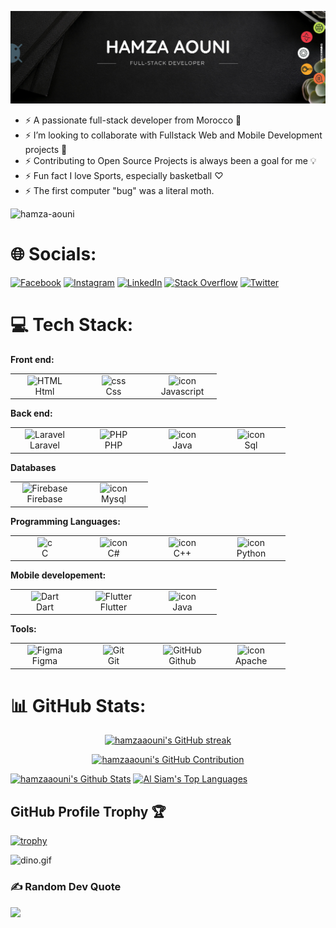 <!-- ![header](https://capsule-render.vercel.app/api?
type=waving&color=0f4a3e&height=300&section=header&text=HAMZA%20AOUNI&fontColor=d3d3d3&fontSize=68&animation=fadeIn&fontAlignY=38&desc=Full-Stack%20Developer%&descAlignY=58&descAlign=71) -->

<p align="center"> <img
        src="header.png"
        alt="hamza-aouni" /> </p>

- ⚡ A passionate full-stack developer from Morocco 🖤
- ⚡ I’m looking to collaborate with Fullstack Web and Mobile Development projects 👯
- ⚡ Contributing to Open Source Projects is always been a goal for me 💡
- ⚡ Fun fact I love Sports, especially basketball ♡
- ⚡ The first computer "bug" was a literal moth.

<p align="left"> <img
        src="https://komarev.com/ghpvc/?username=hamza-aouni&label=Profile%20views&color=658354&style=for-the-badge"
        alt="hamza-aouni" width="200"/> </p>
        
<!--## 🐍 Watch the snake eat my contributions
![snake gif](https://github.com/hamzaaouni/hamzaaouni/blob/output/github-contribution-grid-snake.svg)-->

# 🌐 Socials:

[![Facebook](https://img.shields.io/badge/Facebook-%231877F2.svg?logo=Facebook&logoColor=white)](https://facebook.com/) 
[![Instagram](https://img.shields.io/badge/Instagram-%23E4405F.svg?logo=Instagram&logoColor=white)](https://instagram.com/) 
[![LinkedIn](https://img.shields.io/badge/LinkedIn-%230077B5.svg?logo=linkedin&logoColor=white)](https://linkedin.com/in/) 
[![Stack Overflow](https://img.shields.io/badge/-Stackoverflow-FE7A16?logo=stack-overflow&logoColor=white)]() 
[![Twitter](https://img.shields.io/badge/Twitter-%231DA1F2.svg?logo=Twitter&logoColor=white)](https://twitter.com/)

# 💻 Tech Stack:

<b><p> Front end: 
  
  </p></b>

<table>
  <tr>
    <td align="center"  width="96">
        <img src="https://skillicons.dev/icons?i=html" width="48" height="48" alt="HTML" />
      <br>Html
    </td>
    <td align="center" width="96">
        <img src="https://skillicons.dev/icons?i=css" width="48" height="48" alt="css" />
      <br>Css
    </td>
    <td align="center" width="96">
        <img src="https://techstack-generator.vercel.app/js-icon.svg" alt="icon" width="48" height="48" />
      Javascript
    </td>
  </tr>
</table>


<b><p> Back end: </p></b>

<table>
  <tr>
    <td align="center"  width="96">
        <img src="https://skillicons.dev/icons?i=laravel" width="48" height="48" alt="Laravel" />
      <br>Laravel
    </td>
    <td align="center" width="96">
        <img src="https://skillicons.dev/icons?i=php" width="48" height="48" alt="PHP" />
      <br>PHP
    </td>
    <td align="center" width="96">
     <img src="https://techstack-generator.vercel.app/java-icon.svg" alt="icon" width="48" height="48" />
      <br>Java
    </td>
    <td align="center" width="96">
        <img src="https://skillicons.dev/icons?i=mysql" alt="icon" width="48" height="48"/>
      <br>Sql
    </td>
  </tr>
</table>

<b><p> Databases </b></b>

<table>
  <tr>
    <td align="center" width="96">
        <img src="https://skillicons.dev/icons?i=firebase" width="48" height="48" alt="Firebase" />
      <br>Firebase
    </td>
    <td align="center" width="96">
     <img src="https://techstack-generator.vercel.app/mysql-icon.svg" alt="icon" width="48" height="48" />
      <br>Mysql
    </td>
    
  </tr>
</table>

<b><p> Programming Languages: </p></b>

<table>
  <tr>
    <td align="center" width="96">
        <img src="https://skillicons.dev/icons?i=c" width="65" height="65" alt="c" />
      <br>C
    </td>
    <td align="center" width="96">
        <img src="https://techstack-generator.vercel.app/csharp-icon.svg" alt="icon" width="65" height="65" />
      <br>C#
    </td>
    <td align="center" width="96">
        <img src="https://techstack-generator.vercel.app/cpp-icon.svg" alt="icon" width="65" height="65" />
      <br>C++
    </td>
    <td align="center" width="96">
        <img src="https://techstack-generator.vercel.app/python-icon.svg" alt="icon" width="65" height="65" />
      <br>Python
    </td>
 </tr>
</table>

<b><p> Mobile developement: </p></b>

<table>
  <tr>
    <td align="center" width="96">
        <img src="https://user-images.githubusercontent.com/25181517/186150304-1568ffdf-4c62-4bdc-9cf1-8d8efcea7c5b.png" width="48" height="48" alt="Dart" />
      <br>Dart
    </td>
        <td align="center" width="96">
        <img src="https://user-images.githubusercontent.com/25181517/186150365-da1eccce-6201-487c-8649-45e9e99435fd.png" width="48" height="48" alt="Flutter" />
      <br>Flutter
    </td>
    <td align="center" width="96">
        <img src="https://techstack-generator.vercel.app/java-icon.svg" alt="icon" width="48" height="48" />
      <br>Java
    </td>
 </tr>
</table>

<b><p> Tools: </p></b>

<table>
  <tr>
    <td align="center" width="96">
        <img src="https://skillicons.dev/icons?i=figma" width="48" height="48" alt="Figma" />
      <br>Figma
    </td>
    <td align="center" width="96"> 
        <img src="https://user-images.githubusercontent.com/25181517/192108372-f71d70ac-7ae6-4c0d-8395-51d8870c2ef0.png" width="48" height="48" alt="Git" />
      <br>Git
    </td>
    <td align="center" width="96">
        <img src="https://user-images.githubusercontent.com/25181517/192108374-8da61ba1-99ec-41d7-80b8-fb2f7c0a4948.png" width="48" height="48" alt="GitHub" />
      <br>Github
    </td>
    <td align="center" width="96">
        <img src="https://img.shields.io/badge/apache-%23D42029.svg?style=for-the-badge&logo=apache&logoColor=white" alt="icon" width="48" height="48" />
      <br>Apache
    </td>
 </tr>
</table>

# 📊 GitHub Stats:

<!-- <br/>
<hr/>
<br/> -->

<p align="center">
  <a href="https://github.com/hamzaaouni">
    <img src="https://github-readme-streak-stats.herokuapp.com/?user=hamzaaouni&theme=radical&border=7F3FBF&background=0D1117" alt="hamzaaouni's GitHub streak"/>
  </a>
</p>

<p align="center">
  <a href="https://github.com/hamzaaouni">
    <img src="https://github-profile-summary-cards.vercel.app/api/cards/profile-details?username=hamzaaouni&theme=radical" alt="hamzaaouni's GitHub Contribution"/>
  </a>
</p>

<a> 
    <a href="https://github.com/hamzaaouni"><img alt="hamzaaouni's Github Stats" src="https://denvercoder1-github-readme-stats.vercel.app/api?username=hamzaaouni&show_icons=true&count_private=true&theme=react&border_color=7F3FBF&bg_color=0D1117&title_color=F85D7F&icon_color=F8D866" height="192px" width="49.5%"/></a>
  <a href="https://github.com/alsiam"><img alt="Al Siam's Top Languages" src="https://denvercoder1-github-readme-stats.vercel.app/api/top-langs/?username=hamzaaouni&langs_count=8&layout=compact&theme=react&border_color=7F3FBF&bg_color=0D1117&title_color=F85D7F&icon_color=F8D866" height="192px" width="49.5%"/></a>
  <br/>
</a>




## GitHub Profile Trophy 🏆
[![trophy](https://github-profile-trophy.vercel.app/?username=hamzaaouni&row=1&margin-w=40)](https://github.com/ryo-ma/github-profile-trophy)


<img data-target="animated-image.replacedImage" alt="dino.gif" class="AnimatedImagePlayer-animatedImage" src="https://github.com/saadeghi/saadeghi/raw/master/dino.gif" style="display: block; opacity: 1;">

### ✍️ Random Dev Quote

![](https://quotes-github-readme.vercel.app/api?type=horizontal&theme=radical)

